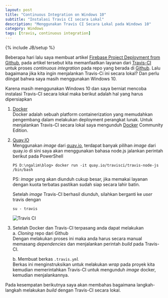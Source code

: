 ```yaml
---
layout: post
title: "Continuous Integration on Windows 10"
subtitle: "Instalasi Travis CI secara Lokal"
description: "Menggunakan Travis CI Secara Lokal pada Windows 10"
category: Windows
tags: [travis, continuous integration]
---
```

{% include JB/setup %}

Beberapa hari lalu saya membuat artikel [Firebase Project Deployment from Github](https://linhub.io/firebase/2017/04/03/firebase-project-deployment-from-github), pada artikel tersebut kita memanfaatkan layanan dari [Travis-CI](https://travis-ci.org) untuk proses _continuous integration_ pada repo yang berada di [Github](https://github.com). Lalu bagaimana jika kita ingin menjalankan Travis-Ci ini secara lokal? Dan perlu diingat bahwa saya masih menggunakan Windows 10.

Karena masih menggunakan Windows 10 dan saya berniat mencoba instalasi Travis-CI secara lokal maka berikut adalah hal yang harus dipersiapkan

1. [Docker](https://docker.com)  
    Docker adalah sebuah platform containerization yang memudahkan pengembang dalam melakukan deployment perangkat lunak. Untuk menjalankan Travis-CI secara lokal saya mengunduh [Docker](https://www.docker.com/) Community Edition.

2. [Quay.IO](https://quay.io)  
    Menggunakan _image_ dari [quay.io](https://quay.io/organization/travisci), terdapat banyak pilihan _image_ dari quay.io di sini saya akan menggunakan bahasa node.js jalankan perintah berikut pada PowerShell  
    ```
    PS D:\ngalim\blog> docker run -it quay.io/travisci/travis-node-js /bin/bash
    ```
    PS: _image_ yang akan diunduh cukup besar, jika memakai layanan dengan kuota terbatas pastikan sudah siap secara lahir batin.

    Setelah _image_ Travis-CI berhasil diunduh, silahkan berganti ke _user_ travis dengan
    ```
    su - travis
    ```

    <img src="{{ site.baseurl }}/img/travis-ci-local.png" class="img-responsive" alt="Travis CI">

3. Setelah Docker dan Travis-CI terpasang anda dapat melakukan  
    a. _Cloning_ repo dari Github  
        Dengan melakukan proses ini maka anda harus secara manual memasang _dependencies_ dan menjalankan perintah _build_ pada Travis-CI.

    b. Membuat berkas `.travis.yml`  
        Berkas ini menginstruksikan untuk melakukan _wrap_ pada proyek kita kemudian memerintahkan Travis-CI untuk mengunduh _image_ docker, kemudian menjalankannya.

Pada kesempatan berikutnya saya akan membahas bagaimana langkah-langkah melakukan _build_ dengan Travis-CI secara lokal.